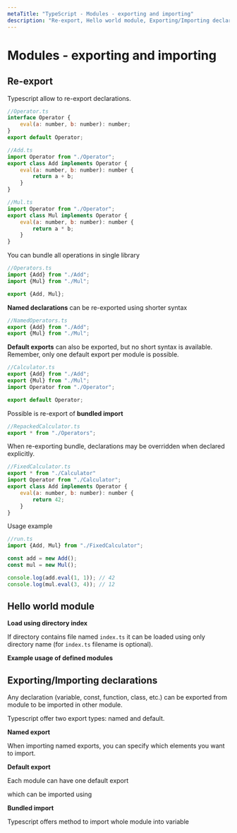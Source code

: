 ```yaml
---
metaTitle: "TypeScript - Modules - exporting and importing"
description: "Re-export, Hello world module, Exporting/Importing declarations"
---
```


# Modules - exporting and importing




## Re-export


Typescript allow to re-export declarations.

```js
//Operator.ts
interface Operator {
    eval(a: number, b: number): number;
}
export default Operator;

```

```js
//Add.ts
import Operator from "./Operator";
export class Add implements Operator {
    eval(a: number, b: number): number {
        return a + b;
    }
}

```

```js
//Mul.ts
import Operator from "./Operator";
export class Mul implements Operator {
    eval(a: number, b: number): number {
        return a * b;
    }
}

```

You can bundle all operations in single library

```js
//Operators.ts
import {Add} from "./Add";
import {Mul} from "./Mul";

export {Add, Mul};

```

**Named declarations** can be re-exported using shorter syntax

```js
//NamedOperators.ts
export {Add} from "./Add";
export {Mul} from "./Mul";

```

**Default exports** can also be exported, but no short syntax is available. Remember, only one default export per module is possible.

```js
//Calculator.ts
export {Add} from "./Add";
export {Mul} from "./Mul";
import Operator from "./Operator";

export default Operator;

```

Possible is re-export of **bundled import**

```js
//RepackedCalculator.ts
export * from "./Operators";

```

When re-exporting bundle, declarations may be overridden when declared explicitly.

```js
//FixedCalculator.ts
export * from "./Calculator"
import Operator from "./Calculator";
export class Add implements Operator {
    eval(a: number, b: number): number {
        return 42;
    }
}

```

Usage example

```js
//run.ts
import {Add, Mul} from "./FixedCalculator";

const add = new Add();
const mul = new Mul();

console.log(add.eval(1, 1)); // 42
console.log(mul.eval(3, 4)); // 12

```



## Hello world module


**Load using directory index**

If directory contains file named `index.ts` it can be loaded using only directory name (for `index.ts` filename is optional).

**Example usage of defined modules**



## Exporting/Importing declarations


Any declaration (variable, const, function, class, etc.) can be exported from module to be imported in other module.

Typescript offer two export types: named and default.

**Named export**

When importing named exports, you can specify which elements you want to import.

**Default export**

Each module can have one default export

which can be imported using

**Bundled import**

Typescript offers method to import whole module into variable

